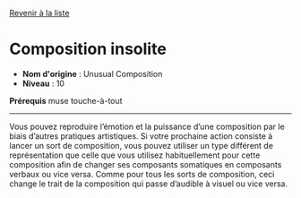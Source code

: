 [Revenir à la liste](list.md)

# Composition insolite

 * **Nom d'origine** : Unusual Composition
 * **Niveau** : 10


<p><strong>Prérequis</strong> muse touche-à-tout</p>
<hr>
<p>Vous pouvez reproduire l’émotion et la puissance d’une composition par le biais d’autres pratiques artistiques. Si votre prochaine action consiste à lancer un sort de composition, vous pouvez utiliser un type différent de représentation que celle que vous utilisez habituellement pour cette composition afin de changer ses composants somatiques en composants verbaux ou vice versa. Comme pour tous les sorts de composition, ceci change le trait de la composition qui passe d’audible à visuel ou vice versa.</p>